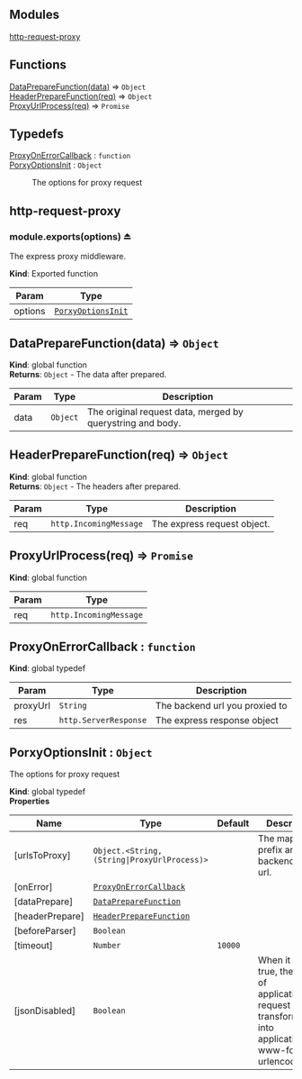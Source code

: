 ## Modules

<dl>
<dt><a href="#module_http-request-proxy">http-request-proxy</a></dt>
<dd></dd>
</dl>

## Functions

<dl>
<dt><a href="#DataPrepareFunction">DataPrepareFunction(data)</a> ⇒ <code>Object</code></dt>
<dd></dd>
<dt><a href="#HeaderPrepareFunction">HeaderPrepareFunction(req)</a> ⇒ <code>Object</code></dt>
<dd></dd>
<dt><a href="#ProxyUrlProcess">ProxyUrlProcess(req)</a> ⇒ <code>Promise</code></dt>
<dd></dd>
</dl>

## Typedefs

<dl>
<dt><a href="#ProxyOnErrorCallback">ProxyOnErrorCallback</a> : <code>function</code></dt>
<dd></dd>
<dt><a href="#PorxyOptionsInit">PorxyOptionsInit</a> : <code>Object</code></dt>
<dd><p>The options for proxy request</p>
</dd>
</dl>

<a name="module_http-request-proxy"></a>

## http-request-proxy
<a name="exp_module_http-request-proxy--module.exports"></a>

### module.exports(options) ⏏
The express proxy middleware.

**Kind**: Exported function  

| Param | Type |
| --- | --- |
| options | [<code>PorxyOptionsInit</code>](#PorxyOptionsInit) | 

<a name="DataPrepareFunction"></a>

## DataPrepareFunction(data) ⇒ <code>Object</code>
**Kind**: global function  
**Returns**: <code>Object</code> - The data after prepared.  

| Param | Type | Description |
| --- | --- | --- |
| data | <code>Object</code> | The original request data, merged by querystring and body. |

<a name="HeaderPrepareFunction"></a>

## HeaderPrepareFunction(req) ⇒ <code>Object</code>
**Kind**: global function  
**Returns**: <code>Object</code> - The headers after prepared.  

| Param | Type | Description |
| --- | --- | --- |
| req | <code>http.IncomingMessage</code> | The express request object. |

<a name="ProxyUrlProcess"></a>

## ProxyUrlProcess(req) ⇒ <code>Promise</code>
**Kind**: global function  

| Param | Type |
| --- | --- |
| req | <code>http.IncomingMessage</code> | 

<a name="ProxyOnErrorCallback"></a>

## ProxyOnErrorCallback : <code>function</code>
**Kind**: global typedef  

| Param | Type | Description |
| --- | --- | --- |
| proxyUrl | <code>String</code> | The backend url you proxied to |
| res | <code>http.ServerResponse</code> | The express response object |

<a name="PorxyOptionsInit"></a>

## PorxyOptionsInit : <code>Object</code>
The options for proxy request

**Kind**: global typedef  
**Properties**

| Name | Type | Default | Description |
| --- | --- | --- | --- |
| [urlsToProxy] | <code>Object.&lt;String, (String\|ProxyUrlProcess)&gt;</code> |  | The map of url prefix and backend base url. |
| [onError] | [<code>ProxyOnErrorCallback</code>](#ProxyOnErrorCallback) |  |  |
| [dataPrepare] | [<code>DataPrepareFunction</code>](#DataPrepareFunction) |  |  |
| [headerPrepare] | [<code>HeaderPrepareFunction</code>](#HeaderPrepareFunction) |  |  |
| [beforeParser] | <code>Boolean</code> |  |  |
| [timeout] | <code>Number</code> | <code>10000</code> |  |
| [jsonDisabled] | <code>Boolean</code> |  | When it set true, the type of application/json request will be transformed into application/x-www-form-urlencoded |

